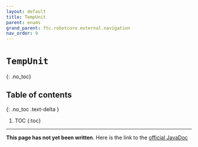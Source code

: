 ```yaml
---
layout: default
title: TempUnit
parent: enums
grand_parent: ftc.robotcore.external.navigation
nav_order: 9
---
```

# `TempUnit`
{: .no_toc}

## Table of contents
{: .no_toc .text-delta }

1. TOC
{:toc}
---
**This page has not yet been written**. Here is the link to the [official JavaDoc](https://ftctechnh.github.io/ftc_app/doc/javadoc/org/firstinspires/ftc/robotcore/external/navigation/TempUnit.html)
        